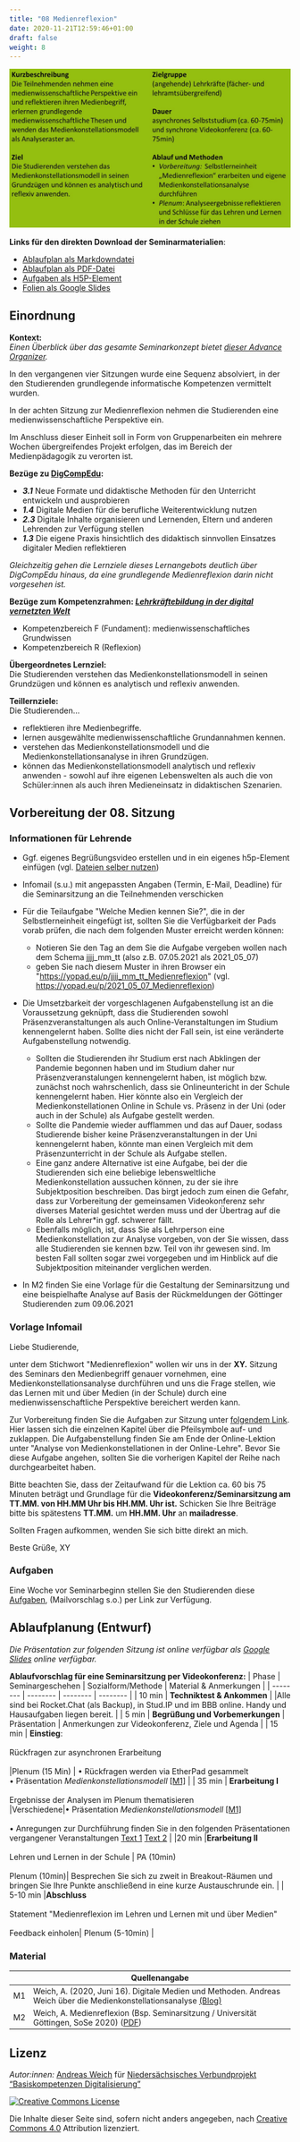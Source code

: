 ```yaml
---
title: "08 Medienreflexion"
date: 2020-11-21T12:59:46+01:00
draft: false
weight: 8
---
```


![](https://raw.githubusercontent.com/Lehrerbildung/Lehrerbildung.github.io/master/GenutzteBilder/Steckbriefe/steckbrief_8.jpg)

**Links für den direkten Download der Seminarmaterialien**:
* [Ablaufplan als Markdowndatei](https://raw.githubusercontent.com/Lehrerbildung/BKD-github/main/static/mds/8-MedienReflexion.md)
* [Ablaufplan als PDF-Datei](https://github.com/Lehrerbildung/BKD-github/raw/main/content/PDFs/8-MedienReflexion.pdf)
* [Aufgaben als H5P-Element](https://github.com/Lehrerbildung/BKD-github/raw/main/content/h5pElemente/8-medienreflexion.h5p)
* [Folien als Google Slides](https://docs.google.com/presentation/d/1zUtHXd4MZWBcsZ0RzDAHnm9L8quf6XmOXw7BbT0hN2U/edit#slide=id.g9bca3f0860_0_126)


## Einordnung 
**Kontext:**   
*Einen Überblick über das gesamte Seminarkonzept bietet [dieser Advance Organizer](https://lehrerbildung.github.io/3_-seminarkonzept/ueberblick/).*

In den vergangenen vier Sitzungen wurde eine Sequenz absolviert, in der den Studierenden grundlegende informatische Kompetenzen vermittelt wurden.

In der achten Sitzung zur Medienreflexion nehmen die Studierenden eine medienwissenschaftliche Perspektive ein. 

Im Anschluss dieser Einheit soll in Form von Gruppenarbeiten ein mehrere Wochen übergreifendes Projekt erfolgen, das im Bereich der Medienpädagogik zu verorten ist.



**Bezüge zu [DigCompEdu](https://ec.europa.eu/jrc/en/digcompedu):**   
+ ***3.1*** Neue Formate und didaktische Methoden für den Unterricht entwickeln und ausprobieren
+ ***1.4*** Digitale Medien für die berufliche Weiterentwicklung nutzen
+ ***2.3*** Digitale Inhalte organisieren und Lernenden, Eltern und anderen Lehrenden zur Verfügung stellen
+ ***1.3*** Die eigene Praxis hinsichtlich des didaktisch sinnvollen Einsatzes digitaler Medien reflektieren

*Gleichzeitig gehen die Lernziele dieses Lernangebots deutlich über DigCompEdu hinaus, da eine grundlegende Medienreflexion darin nicht vorgesehen ist.*

**Bezüge zum Kompetenzrahmen: *[Lehrkräftebildung in der digital vernetzten Welt](http://www.lehrerbildungsverbund-niedersachsen.de/index.php?s=KompetenzrahmenLehrkraeftebildunginderdigitalvernetztenWelt)***   
+  Kompetenzbereich F (Fundament): medienwissenschaftliches Grundwissen
+  Kompetenzbereich R (Reflexion)

**Übergeordnetes Lernziel:**   
Die Studierenden verstehen das Medienkonstellationsmodell in seinen Grundzügen und können es analytisch und reflexiv anwenden.

**Teillernziele:**   
Die Studierenden... 
* reflektieren ihre Medienbegriffe.
*  lernen ausgewählte medienwissenschaftliche Grundannahmen kennen.
* verstehen das Medienkonstellationsmodell und die Medienkonstellationsanalyse in ihren Grundzügen.
* können das Medienkonstellationsmodell analytisch und reflexiv anwenden - sowohl auf ihre eigenen Lebenswelten als auch die von Schüler:innen als auch ihren Medieneinsatz in didaktischen Szenarien. 


## Vorbereitung der 08. Sitzung
### Informationen für Lehrende


* Ggf. eigenes Begrüßungsvideo erstellen und in ein eigenes h5p-Element einfügen (vgl. [Dateien selber nutzen](https://lehrerbildung.github.io/7_nachnutzung/dateien_selbst_nutzen/))
* Infomail (s.u.) mit angepassten Angaben (Termin, E-Mail, Deadline) für die Seminarsitzung an die Teilnehmenden verschicken

* Für die Teilaufgabe "Welche Medien kennen Sie?", die in der Selbstlerneinheit eingefügt ist, sollten Sie die Verfügbarkeit der Pads vorab prüfen, die nach dem folgenden Muster erreicht werden können: 
    * Notieren Sie den Tag an dem Sie die Aufgabe vergeben wollen nach dem Schema jjjj_mm_tt (also z.B. 07.05.2021 als 2021_05_07)
    * geben Sie nach diesem Muster in ihren Browser ein "https://yopad.eu/p/jjjj_mm_tt_Medienreflexion" (vgl. https://yopad.eu/p/2021_05_07_Medienreflexion) 
* Die Umsetzbarkeit der vorgeschlagenen Aufgabenstellung ist an die Voraussetzung geknüpft, dass die Studierenden sowohl Präsenzveranstaltungen als auch Online-Veranstaltungen im Studium kennengelernt haben. Sollte dies nicht der Fall sein, ist eine veränderte Aufgabenstellung notwendig.
    * Sollten die Studierenden ihr Studium erst nach Abklingen der Pandemie begonnen haben und im Studium daher nur Präsenzveranstalungen kennengelernt haben, ist möglich bzw. zunächst noch wahrschenlich, dass sie Onlineuntericht in der Schule kennengelernt haben. Hier könnte also ein Vergleich der Medienkonstellationen Online in Schule vs. Präsenz in der Uni (oder auch in der Schule) als Aufgabe gestellt werden.
    * Sollte die Pandemie wieder aufflammen und das auf Dauer, sodass Studierende bisher keine Präsenzveranstaltungen in der Uni kennengelernt haben, könnte man einen Vergleich mit dem Präsenzunterricht in der Schule als Aufgabe stellen.
    * Eine ganz andere Alternative ist eine Aufgabe, bei der die Studierenden sich eine beliebige lebensweltliche Medienkonstellation aussuchen können, zu der sie ihre Subjektposition beschreiben. Das birgt jedoch zum einen die Gefahr, dass zur Vorbereitung der gemeinsamen Videokonferenz sehr diverses Material gesichtet werden muss und der Übertrag auf die Rolle als Lehrer*in ggf. schwerer fällt. 
    * Ebenfalls möglich, ist, dass Sie als Lehrperson eine Medienkonstellation zur Analyse vorgeben, von der Sie wissen, dass alle Studierenden sie kennen bzw. Teil von ihr gewesen sind. Im besten Fall sollten sogar zwei vorgegeben und im Hinblick auf die Subjektposition miteinander verglichen werden.
* In M2 finden Sie eine Vorlage für die Gestaltung der Seminarsitzung und eine beispielhafte Analyse auf Basis der Rückmeldungen der Göttinger Studierenden zum 09.06.2021  

### Vorlage Infomail 
Liebe Studierende,

unter dem Stichwort "Medienreflexion" wollen wir uns in der **XY.** Sitzung des Seminars den Medienbegriff genauer vornehmen, eine Medienkonstellationsanalyse durchführen und uns die Frage stellen, wie das Lernen mit und über Medien (in der Schule) durch eine medienwissenschaftliche Perspektive bereichert werden kann.

Zur Vorbereitung finden Sie die Aufgaben zur Sitzung unter [folgendem Link](https://lehrerbildung.github.io/5_aufgaben/session8_aufgaben_h5p/). Hier lassen sich die einzelnen Kapitel über die Pfeilsymbole auf- und zuklappen. Die Aufgabenstellung finden Sie am Ende der Online-Lektion unter "Analyse von Medienkonstellationen in der Online-Lehre". Bevor Sie diese Aufgabe angehen, sollten Sie die vorherigen Kapitel der Reihe nach durchgearbeitet haben.

Bitte beachten Sie, dass der Zeitaufwand für die Lektion ca. 60 bis 75 Minuten beträgt und Grundlage für die **Videokonferenz/Seminarsitzung am TT.MM. von HH.MM Uhr bis HH.MM. Uhr ist.** Schicken Sie Ihre Beiträge bitte bis spätestens **TT.MM.** um **HH.MM. Uhr** an **mailadresse**.

Sollten Fragen aufkommen, wenden Sie sich bitte direkt an mich.

Beste Grüße,
XY

### Aufgaben

Eine Woche vor  Seminarbeginn stellen Sie den Studierenden diese  [Aufgaben](https://lehrerbildung.github.io/5_aufgaben/session8_aufgaben_h5p/), (Mailvorschlag s.o.) per Link zur Verfügung. 

## Ablaufplanung (Entwurf)

*Die Präsentation zur folgenden Sitzung ist online verfügbar als [Google Slides](https://docs.google.com/presentation/d/1zUtHXd4MZWBcsZ0RzDAHnm9L8quf6XmOXw7BbT0hN2U/edit?usp=sharing) online verfügbar.*


**Ablaufvorschlag für eine Seminarsitzung per Videokonferenz:**
| Phase | Seminargeschehen | Sozialform/Methode | Material & Anmerkungen |
| -------- | -------- | -------- | -------- |
| 10 min |  **Techniktest & Ankommen** |  |Alle sind bei Rocket.Chat (als Backup), in Stud.IP und im BBB online. Handy und Hausaufgaben liegen bereit.  |
| 5 min |  **Begrüßung und Vorbemerkungen** | Präsentation | Anmerkungen zur Videokonferenz, Ziele und Agenda  |
| 15 min | **Einstieg**: <br></br> Rückfragen zur asynchronen Erarbeitung <br></br> |Plenum (15 Min) |   • Rückfragen werden via EtherPad gesammelt <br> • Präsentation *Medienkonstellationsmodell* [[M1]](https://mediastudies.hypotheses.org/2361) |
| 35 min | **Erarbeitung I** <br></br> Ergebnisse der Analysen im Plenum thematisieren <br> |Verschiedene|• Präsentation *Medienkonstellationsmodell* [[M1]](https://mediastudies.hypotheses.org/2361) <br></br> • Anregungen zur Durchführung finden Sie in den folgenden Präsentationen vergangener Veranstaltungen [Text 1]() [Text 2]() |
|20 min  |**Erarbeitung II** <br></br> Lehren und Lernen in der Schule | PA (10min) <br></br> Plenum (10min)|   Besprechen Sie sich zu zweit in Breakout-Räumen und bringen Sie Ihre Punkte anschließend in eine kurze Austauschrunde ein. |
| 5-10 min |**Abschluss** <br></br> Statement "Medienreflexion im Lehren und Lernen mit und über Medien" <br></br> Feedback einholen|  Plenum (5-10min)  |




### Material 
|  | Quellenangabe | 
| -------- | -------- | 
| M1     | Weich, A. (2020, Juni 16). Digitale Medien und Methoden. Andreas Weich über die Medienkonstellationsanalyse [(Blog) ](https://mediastudies.hypotheses.org/2361)
| M2  | Weich, A. Medienreflexion (Bsp. Seminarsitzung / Universität Göttingen, SoSe 2020) ([PDF](https://github.com/Lehrerbildung/BKD-github/raw/main/content/PDFs/Medienreflexion_Göttingen_neu.pdf)) | 




## Lizenz
*Autor:innen:* [Andreas Weich](https://andreas-weich.de/) für [Niedersächsisches Verbundprojekt “Basiskompetenzen Digitalisierung”](http://www.lehrerbildungsverbund-niedersachsen.de/index.php?s=ProjektBasiskompetenzenDigitalisierung)



<a rel="license" href="http://creativecommons.org/licenses/by/4.0/"><img alt="Creative Commons License" style="border-width:0" src="https://i.creativecommons.org/l/by/4.0/88x31.png" /></a><br/><p>Die Inhalte dieser Seite sind, sofern nicht anders angegeben, nach <a rel="license" href="http://creativecommons.org/licenses/by/4.0/">Creative Commons 4.0</a> Attribution lizenziert.</p>